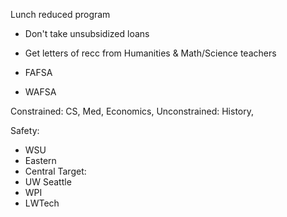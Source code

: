  Lunch reduced program
- Don't take unsubsidized loans

- Get letters of recc from Humanities & Math/Science teachers
- FAFSA
- WAFSA

Constrained: CS, Med, Economics,
Unconstrained: History,



Safety:
- WSU
- Eastern
- Central
Target:
- UW Seattle
- WPI
- LWTech